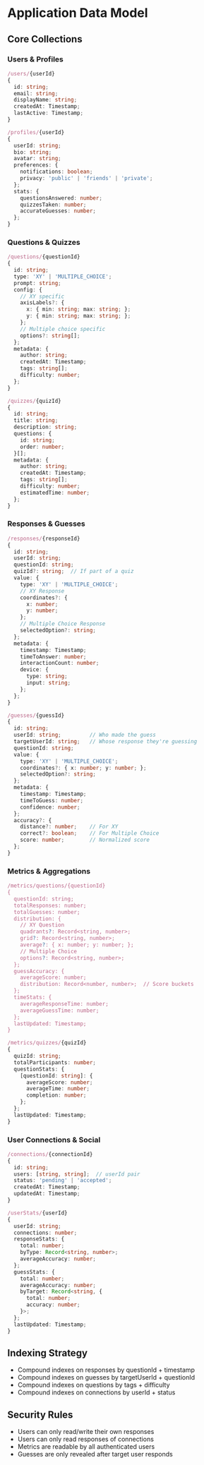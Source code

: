 # Application Data Model

## Core Collections

### Users & Profiles
```typescript
/users/{userId}
{
  id: string;
  email: string;
  displayName: string;
  createdAt: Timestamp;
  lastActive: Timestamp;
}

/profiles/{userId}
{
  userId: string;
  bio: string;
  avatar: string;
  preferences: {
    notifications: boolean;
    privacy: 'public' | 'friends' | 'private';
  };
  stats: {
    questionsAnswered: number;
    quizzesTaken: number;
    accurateGuesses: number;
  };
}
```

### Questions & Quizzes
```typescript
/questions/{questionId}
{
  id: string;
  type: 'XY' | 'MULTIPLE_CHOICE';
  prompt: string;
  config: {
    // XY specific
    axisLabels?: {
      x: { min: string; max: string; };
      y: { min: string; max: string; };
    };
    // Multiple choice specific
    options?: string[];
  };
  metadata: {
    author: string;
    createdAt: Timestamp;
    tags: string[];
    difficulty: number;
  };
}

/quizzes/{quizId}
{
  id: string;
  title: string;
  description: string;
  questions: {
    id: string;
    order: number;
  }[];
  metadata: {
    author: string;
    createdAt: Timestamp;
    tags: string[];
    difficulty: number;
    estimatedTime: number;
  };
}
```

### Responses & Guesses
```typescript
/responses/{responseId}
{
  id: string;
  userId: string;
  questionId: string;
  quizId?: string;  // If part of a quiz
  value: {
    type: 'XY' | 'MULTIPLE_CHOICE';
    // XY Response
    coordinates?: {
      x: number;
      y: number;
    };
    // Multiple Choice Response
    selectedOption?: string;
  };
  metadata: {
    timestamp: Timestamp;
    timeToAnswer: number;
    interactionCount: number;
    device: {
      type: string;
      input: string;
    };
  };
}

/guesses/{guessId}
{
  id: string;
  userId: string;         // Who made the guess
  targetUserId: string;   // Whose response they're guessing
  questionId: string;
  value: {
    type: 'XY' | 'MULTIPLE_CHOICE';
    coordinates?: { x: number; y: number; };
    selectedOption?: string;
  };
  metadata: {
    timestamp: Timestamp;
    timeToGuess: number;
    confidence: number;
  };
  accuracy?: {
    distance?: number;    // For XY
    correct?: boolean;    // For Multiple Choice
    score: number;        // Normalized score
  };
}
```

### Metrics & Aggregations
```typescript
/metrics/questions/{questionId}
{
  questionId: string;
  totalResponses: number;
  totalGuesses: number;
  distribution: {
    // XY Question
    quadrants?: Record<string, number>;
    grid?: Record<string, number>;
    average?: { x: number; y: number; };
    // Multiple Choice
    options?: Record<string, number>;
  };
  guessAccuracy: {
    averageScore: number;
    distribution: Record<number, number>;  // Score buckets
  };
  timeStats: {
    averageResponseTime: number;
    averageGuessTime: number;
  };
  lastUpdated: Timestamp;
}

/metrics/quizzes/{quizId}
{
  quizId: string;
  totalParticipants: number;
  questionStats: {
    [questionId: string]: {
      averageScore: number;
      averageTime: number;
      completion: number;
    };
  };
  lastUpdated: Timestamp;
}
```

### User Connections & Social
```typescript
/connections/{connectionId}
{
  id: string;
  users: [string, string];  // userId pair
  status: 'pending' | 'accepted';
  createdAt: Timestamp;
  updatedAt: Timestamp;
}

/userStats/{userId}
{
  userId: string;
  connections: number;
  responseStats: {
    total: number;
    byType: Record<string, number>;
    averageAccuracy: number;
  };
  guessStats: {
    total: number;
    averageAccuracy: number;
    byTarget: Record<string, {
      total: number;
      accuracy: number;
    }>;
  };
  lastUpdated: Timestamp;
}
```

## Indexing Strategy
- Compound indexes on responses by questionId + timestamp
- Compound indexes on guesses by targetUserId + questionId
- Compound indexes on questions by tags + difficulty
- Compound indexes on connections by userId + status

## Security Rules
- Users can only read/write their own responses
- Users can only read responses of connections
- Metrics are readable by all authenticated users
- Guesses are only revealed after target user responds 